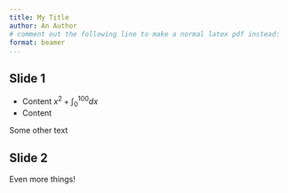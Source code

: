 ```yaml
---
title: My Title
author: An Author
# comment out the following line to make a normal latex pdf instead:
format: beamer
...
```


Slide 1
-------
+ Content $x^2 + \int_0^{100} dx$
+ Content

Some other text

Slide 2
-------
Even more things!
